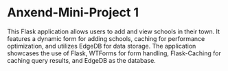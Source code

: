 # Anxend-Mini-Project 1
This Flask application allows users to add and view schools in their town. It features a dynamic form for adding schools, caching for performance optimization, and utilizes EdgeDB for data storage. The application showcases the use of Flask, WTForms for form handling, Flask-Caching for caching query results, and EdgeDB as the database.
